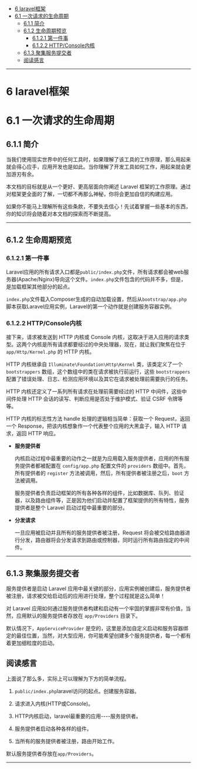 <!--toc-->

- [6 laravel框架](#6-laravel框架)
- [6.1 一次请求的生命周期](#61-一次请求的生命周期)
	- [6.1.1 简介](#611-简介)
	- [6.1.2 生命周期预览](#612-生命周期预览)
		- [6.1.2.1 第一件事](#6121-第一件事)
		- [6.1.2.2 HTTP/Console内核](#6122-httpconsole内核)
	- [6.1.3 聚集服务提交者](#613-聚集服务提交者)
	- [阅读感言](#阅读感言)

<!-- tocstop -->

-----

# 6 laravel框架

# 6.1 一次请求的生命周期

## 6.1.1 简介

当我们使用现实世界中的任何工具时，如果理解了该工具的工作原理，那么用起来就会得心应手，应用开发也是如此。当你理解了开发工具如何工作，用起来就会更加游刃有余。

本文档的目标就是从一个更好、更高层面向你阐述 Laravel 框架的工作原理。通过对框架更全面的了解，一切都不再那么神秘，你将会更加自信的构建应用。

如果你不能马上理解所有这些条款，不要失去信心！先试着掌握一些基本的东西，你的知识将会随着对本文档的探索而不断提高。

--------------------------------------------------------------------------------

## 6.1.2 生命周期预览

### 6.1.2.1 第一件事

Laravel应用的所有请求入口都是`public/index.php`文件，所有请求都会被web服务器(Apache/Nginx)导向这个文件。`index.php`文件包含的代码并不多，但是，是加载框架其他部分的起点。

`index.php`文件载入Composer生成的自动加载设置，然后从`bootstrap/app.php`脚本获取Laravel应用实例，Laravel的第一个动作就是创建服务容器实例。

### 6.1.2.2 HTTP/Console内核

接下来，请求被发送到 HTTP 内核或 Console 内核，这取决于进入应用的请求类型。这两个内核是所有请求都要经过的中央处理器，现在，就让我们聚焦在位于 `app/Http/Kernel.php` 的 HTTP 内核。

HTTP 内核继承自 `Illuminate\Foundation\Http\Kernel` 类，该类定义了一个 `bootstrappers` 数组，这个数组中的类在请求被执行前运行，这些 `bootstrappers` 配置了错误处理、日志、检测应用环境以及其它在请求被处理前需要执行的任务。

HTTP 内核还定义了一系列所有请求在处理前需要经过的 HTTP 中间件，这些中间件处理 HTTP 会话的读写、判断应用是否处于维护模式、验证 CSRF 令牌等等。

HTTP 内核的标志性方法 handle 处理的逻辑相当简单：获取一个 Request，返回一个 Response，把该内核想象作一个代表整个应用的大黑盒子，输入 HTTP 请求，返回 HTTP 响应。

- **服务提供者**

  内核启动过程中最重要的动作之一就是为应用载入服务提供者，应用的所有服务提供者都被配置在 `config/app.php` 配置文件的 `providers` 数组中。首先，所有提供者的 `register` 方法被调用，然后，所有提供者被注册之后，`boot` 方法被调用。

  服务提供者负责启动框架的所有各种各样的组件，比如数据库、队列、验证器，以及路由组件等，正是因为他们启动并配置了框架提供的所有特性，服务提供者是整个 Laravel 启动过程中最重要的部分。

- **分发请求**

  一旦应用被启动并且所有的服务提供者被注册，Request 将会被交给路由器进行分发，路由器将会分发请求到路由或控制器，同时运行所有路由指定的中间件。

--------------------------------------------------------------------------------

## 6.1.3 聚集服务提交者

服务提供者是启动 Laravel 应用中最关键的部分，应用实例被创建后，服务提供者被注册，请求被交给启动后的应用进行处理，整个过程就是这么简单！

对 Laravel 应用如何通过服务提供者构建和启动有一个牢固的掌握非常有价值，当然，应用默认的服务提供者存放在 `app/Providers` 目录下。

默认情况下，`AppServiceProvider` 是空的，这里是添加自定义启动和服务容器绑定的最佳位置，当然，对大型应用，你可能希望创建多个服务提供者，每一个都有着更加细粒度的启动。

## 阅读感言

上面说了那么多，实际上可以理解为下方的简单流程。

1. `public/index.php`laravel访问的起点。创建服务容器。

2. 请求进入内核(HTTP或Console)。

3. HTTP内核启动，laravel最重要的应用----服务提供者。

4. 服务提供者启动各种各样的组件。

5. 当所有的服务提供者被注册，路由开始工作。

默认服务提供者存放在`app/Providers`。

--------------------------------------------------------------------------------
